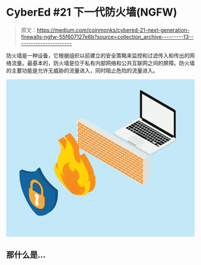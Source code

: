# CyberEd #21 下一代防火墙(NGFW)

> 原文：<https://medium.com/coinmonks/cybered-21-next-generation-firewalls-ngfw-55f607127e6b?source=collection_archive---------13----------------------->

防火墙是一种设备，它根据组织以前建立的安全策略来监控和过滤传入和传出的网络流量。最基本的，防火墙是位于私有内部网络和公共互联网之间的屏障。防火墙的主要功能是允许无威胁的流量进入，同时阻止危险的流量进入。

![](img/23397438e0903fcd79775458446ee61f.png)

## 那什么是…